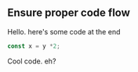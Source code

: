 ## Ensure proper code flow

Hello. here's some code at the end

```js
const x = y *2;
```

Cool code. eh?
